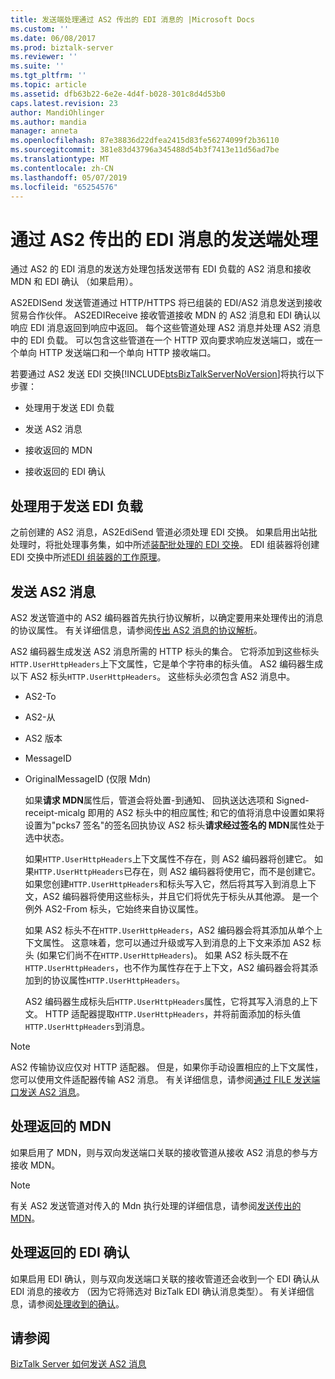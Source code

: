 ```yaml
---
title: 发送端处理通过 AS2 传出的 EDI 消息的 |Microsoft Docs
ms.custom: ''
ms.date: 06/08/2017
ms.prod: biztalk-server
ms.reviewer: ''
ms.suite: ''
ms.tgt_pltfrm: ''
ms.topic: article
ms.assetid: dfb63b22-6e2e-4d4f-b028-301c8d4d53b0
caps.latest.revision: 23
author: MandiOhlinger
ms.author: mandia
manager: anneta
ms.openlocfilehash: 87e38836d22dfea2415d83fe56274099f2b36110
ms.sourcegitcommit: 381e83d43796a345488d54b3f7413e11d56ad7be
ms.translationtype: MT
ms.contentlocale: zh-CN
ms.lasthandoff: 05/07/2019
ms.locfileid: "65254576"
---
```

# <a name="send-side-processing-of-an-outgoing-edi-message-over-as2"></a>通过 AS2 传出的 EDI 消息的发送端处理
通过 AS2 的 EDI 消息的发送方处理包括发送带有 EDI 负载的 AS2 消息和接收 MDN 和 EDI 确认 （如果启用）。  
  
 AS2EDISend 发送管道通过 HTTP/HTTPS 将已组装的 EDI/AS2 消息发送到接收贸易合作伙伴。 AS2EDIReceive 接收管道接收 MDN 的 AS2 消息和 EDI 确认以响应 EDI 消息返回到响应中返回。 每个这些管道处理 AS2 消息并处理 AS2 消息中的 EDI 负载。 可以包含这些管道在一个 HTTP 双向要求响应发送端口，或在一个单向 HTTP 发送端口和一个单向 HTTP 接收端口。  
  
 若要通过 AS2 发送 EDI 交换[!INCLUDE[btsBizTalkServerNoVersion](../includes/btsbiztalkservernoversion-md.md)]将执行以下步骤：  
  
-   处理用于发送 EDI 负载  
  
-   发送 AS2 消息  
  
-   接收返回的 MDN  
  
-   接收返回的 EDI 确认  
  
## <a name="processing-the-edi-payload-for-sending"></a>处理用于发送 EDI 负载  
 之前创建的 AS2 消息，AS2EdiSend 管道必须处理 EDI 交换。 如果启用出站批处理时，将批处理事务集，如中所述[装配批处理的 EDI 交换](../core/assembling-a-batched-edi-interchange.md)。 EDI 组装器将创建 EDI 交换中所述[EDI 组装器的工作原理](../core/how-the-edi-assembler-works.md)。  
  
## <a name="sending-the-as2-message"></a>发送 AS2 消息  
 AS2 发送管道中的 AS2 编码器首先执行协议解析，以确定要用来处理传出的消息的协议属性。 有关详细信息，请参阅[传出 AS2 消息的协议解析](../core/agreement-resolution-for-outgoing-as2-messages.md)。  
  
 AS2 编码器生成发送 AS2 消息所需的 HTTP 标头的集合。 它将添加到这些标头`HTTP.UserHttpHeaders`上下文属性，它是单个字符串的标头值。 AS2 编码器生成以下 AS2 标头`HTTP.UserHttpHeaders`。 这些标头必须包含 AS2 消息中。  
  
- AS2-To  
  
- AS2-从  
  
- AS2 版本  
  
- MessageID  
  
- OriginalMessageID (仅限 Mdn)  
  
  如果**请求 MDN**属性后，管道会将处置-到通知、 回执送达选项和 Signed-receipt-micalg 即用的 AS2 标头中的相应属性; 和它的值将消息中设置如果将设置为"pcks7 签名"的签名回执协议 AS2 标头**请求经过签名的 MDN**属性处于选中状态。  
  
  如果`HTTP.UserHttpHeaders`上下文属性不存在，则 AS2 编码器将创建它。 如果`HTTP.UserHttpHeaders`已存在，则 AS2 编码器将使用它，而不是创建它。 如果您创建`HTTP.UserHttpHeaders`和标头写入它，然后将其写入到消息上下文，AS2 编码器将使用这些标头，并且它们将优先于标头从其他源。 是一个例外 AS2-From 标头，它始终来自协议属性。  
  
  如果 AS2 标头不在`HTTP.UserHttpHeaders`，AS2 编码器会将其添加从单个上下文属性。 这意味着，您可以通过升级或写入到消息的上下文来添加 AS2 标头 (如果它们尚不在`HTTP.UserHttpHeaders`)。 如果 AS2 标头既不在`HTTP.UserHttpHeaders`，也不作为属性存在于上下文，AS2 编码器会将其添加到的协议属性`HTTP.UserHttpHeaders`。  
  
  AS2 编码器生成标头后`HTTP.UserHttpHeaders`属性，它将其写入消息的上下文。 HTTP 适配器提取`HTTP.UserHttpHeaders`，并将前面添加的标头值`HTTP.UserHttpHeaders`到消息。  
  
> [!NOTE]
>  AS2 传输协议应仅对 HTTP 适配器。 但是，如果你手动设置相应的上下文属性，您可以使用文件适配器传输 AS2 消息。 有关详细信息，请参阅[通过 FILE 发送端口发送 AS2 消息](../core/sending-an-as2-message-over-a-file-send-port.md)。  
  
## <a name="processing-the-returned-mdn"></a>处理返回的 MDN  
 如果启用了 MDN，则与双向发送端口关联的接收管道从接收 AS2 消息的参与方接收 MDN。  
  
> [!NOTE]
>  有关 AS2 发送管道对传入的 Mdn 执行处理的详细信息，请参阅[发送传出的 MDN](../core/sending-an-outgoing-mdn.md)。  
  
## <a name="processing-the-returned-edi-acknowledgment"></a>处理返回的 EDI 确认  
 如果启用 EDI 确认，则与双向发送端口关联的接收管道还会收到一个 EDI 确认从 EDI 消息的接收方 （因为它将筛选对 BizTalk EDI 确认消息类型）。 有关详细信息，请参阅[处理收到的确认](../core/processing-a-received-acknowledgment.md)。  
  
## <a name="see-also"></a>请参阅  
 [BizTalk Server 如何发送 AS2 消息](../core/how-biztalk-server-sends-as2-messages.md)